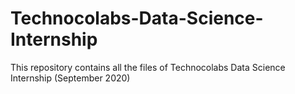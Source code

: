 # Technocolabs-Data-Science-Internship
This repository contains all the files of Technocolabs Data Science Internship (September 2020)
